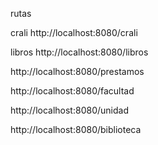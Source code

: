 rutas

crali
http://localhost:8080/crali

libros
http://localhost:8080/libros

http://localhost:8080/prestamos

http://localhost:8080/facultad

http://localhost:8080/unidad

http://localhost:8080/biblioteca
